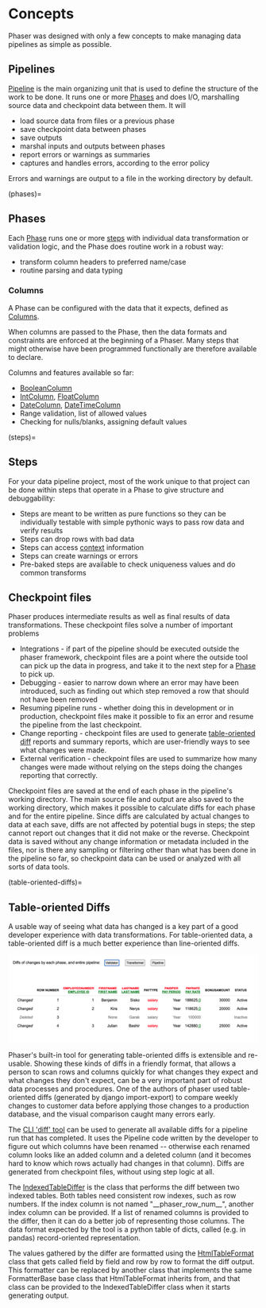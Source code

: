 # Concepts

Phaser was designed with only a few concepts to make managing data pipelines as
simple as possible.

## Pipelines

[Pipeline](#Pipeline) is the main organizing unit that is used to define the
structure of the work to be done.  It runs one or more [Phases](#phases) and
does I/O, marshalling source data and checkpoint data between them.  It will

* load source data from files or a previous phase
* save checkpoint data between phases
* save outputs
* marshal inputs and outputs between phases
* report errors or warnings as summaries
* captures and handles errors, according to the error policy

Errors and warnings are output to a file in the working directory by default.

(phases)=
## Phases

Each [Phase](#Phase) runs one or more [steps](#steps) with individual data
transformation or validation logic, and the Phase does routine work in a robust
way:

* transform column headers to preferred name/case
* routine parsing and data typing

### Columns

A Phase can be configured with the data that it expects, defined as
[Columns](#Column).

When columns are passed to the Phase, then the data formats and constraints are
enforced at the beginning of a Phaser.  Many steps that might otherwise have
been programmed functionally are therefore available to declare.

Columns and features available so far:

* [BooleanColumn](#BooleanColumn)
* [IntColumn](#IntColumn), [FloatColumn](#FloatColumn)
* [DateColumn](#DateColumn), [DateTimeColumn](#DateTimeColumn)
* Range validation, list of allowed values
* Checking for nulls/blanks, assigning default values

(steps)=
## Steps

For your data pipeline project, most of the work unique to that project can be
done within steps that operate in a Phase to give structure and debuggability:

* Steps are meant to be written as pure functions so they can be individually
  testable with simple pythonic ways to pass row data and verify results
* Steps can drop rows with bad data
* Steps can access [context](#phaser.Context) information
* Steps can create warnings or errors
* Pre-baked steps are available to check uniqueness values and do common transforms

## Checkpoint files

Phaser produces intermediate results as well as final results of data transformations.
These checkpoint files solve a number of important problems 
* Integrations - if part of the pipeline should be executed outside the phaser
  framework, checkpoint files are a point where the outside tool can pick up
  the data in progress, and take it to the next step for a [Phase](#Phase) to pick up.
* Debugging - easier to narrow down where an error may have been introduced, such
  as finding out which step removed a row that should not have been removed
* Resuming pipeline runs - whether doing this in development or in production, 
  checkpoint files make it possible to fix an error and resume the pipeline from
  the last checkpoint.
* Change reporting - checkpoint files are used to generate
  [table-oriented diff](#table-oriented-diffs) reports and summary reports, 
  which are user-friendly ways to see what changes were made.
* External verification - checkpoint files are used to summarize how many changes 
  were made without relying on the steps doing the changes reporting that correctly.

Checkpoint files are saved at the end of each phase in the
pipeline's working directory.  The main source file and output are also saved to the working
directory, which makes it possible to calculate diffs for
each phase and for the entire pipeline. Since diffs are calculated by actual changes to data
at each save, diffs are not affected by potential bugs in steps; the step cannot report out changes
that it did not make or the reverse.  Checkpoint data is saved without any
change information or metadata included in the files, nor is there any sampling or
filtering other than what has been done in the pipeline so far, so checkpoint data can be used
or analyzed with all sorts of data tools.

(table-oriented-diffs)=
## Table-oriented Diffs

A usable way of seeing what data has changed is a key part of a good developer
experience with data transformations.  For table-oriented data, a table-oriented diff
is a much better experience than line-oriented diffs.

![Diff in table format with colored highlighting](https://github.com/lisad/phaser/blob/main/docs/diff-example.png?raw=true)

Phaser's built-in tool for generating table-oriented diffs is extensible and re-usable.
Showing these kinds of diffs in a friendly format, that allows a person to scan rows and
columns quickly for what changes they expect and what changes they don't expect, can
be a very important part of robust data processes and procedures.  One of the authors
of phaser used table-oriented diffs (generated by django import-export) to compare weekly 
changes to customer data before applying those changes to a production database, and
the visual comparison caught many errors early.  

The [CLI 'diff' tool](#cli-diff-tool) can be used to generate all available diffs
for a pipeline run that has completed.  It uses the Pipeline code written by the 
developer to figure out which columns have been renamed -- otherwise each renamed
column looks like an added column and a deleted column (and it 
becomes hard to know which rows actually had changes in that column).  Diffs are
generated from checkpoint files, without using step logic at all.

The [IndexedTableDiffer](#IndexedTableDiffer) is the class that performs the
diff between two indexed tables.  Both tables need consistent row indexes, such as
row numbers.  If the index column is not named "\_\_phaser_row_num\_\_", another index
column can be provided.  If a list of renamed columns is provided to the differ, then
it can do a better job of representing those columns.  The data format expected by 
the tool is a python table of
dicts, called (e.g. in pandas) record-oriented representation.

The values gathered by the differ are formatted using the 
[HtmlTableFormat](#HtmlTableFormat) class that gets called field by field and 
row by row to format the diff output.  This formatter can be replaced by another class
that implements the same FormatterBase base class that HtmlTableFormat inherits from,
and that class can be provided to the IndexedTableDiffer class when it starts generating
output.